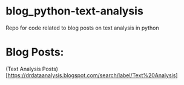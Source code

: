 # blog_python-text-analysis
Repo for code related to blog posts on text analysis in python
# Blog Posts:
(Text Analysis Posts)[https://drdataanalysis.blogspot.com/search/label/Text%20Analysis]

